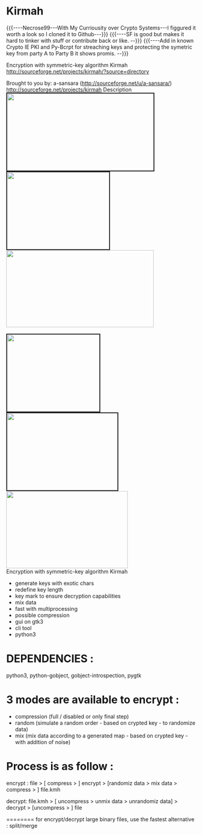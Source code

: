 Kirmah
======

{{{----Necrose99---With My Curriousity over Crypto Systems---I figgured it worth a look so I cloned it to Github---}}}
{{{----SF is good but makes it hard to tinker with stuff or contribute back or like. --}}}
{{{----Add in known  Crypto  IE PKI and Py-Bcrpt for streaching keys and protecting the symetric key from party A to Party B it shows promis.  --}}}

Encryption with symmetric-key algorithm Kirmah
http://sourceforge.net/projects/kirmah/?source=directory

Brought to you by: a-sansara (http://sourceforge.net/u/a-sansara/)
http://sourceforge.net/projects/kirmah
Description
 <br><a
href="http://a.fsdn.com/con/app/proj/kirmah/screenshots/kirmahpsgui.png/182/137"><img
alt=""
src="http://a.fsdn.com/con/app/proj/kirmah/screenshots/kirmahpsgui.png"
border="2" height="205" width="390"></a> <a
href="http://a.fsdn.com/con/app/proj/kirmah/screenshots/kirmahpsgui3.png/182/137"><img
alt=""
src="http://a.fsdn.com/con/app/proj/kirmah/screenshots/kirmahpsgui3.png/182/137"
border="2" height="205" width="272"></a><img alt=""
src="http://a.fsdn.com/con/app/proj/kirmah/screenshots/kirmahpsgui2.png"
height="205" width="392"><br>
<br>
<a
href="http://a.fsdn.com/con/app/proj/kirmah/screenshots/kmhgui4.png"><img
alt=""
src="http://a.fsdn.com/con/app/proj/kirmah/screenshots/kmhgui4.png"
border="2" height="205" width="246"></a><a
href="http://a.fsdn.com/con/app/proj/kirmah/screenshots/kirmah-cli_1.png"><img
alt=""
src="http://a.fsdn.com/con/app/proj/kirmah/screenshots/kirmah-cli_1.png"
border="2" height="205" width="294"></a><a
href="http://a.fsdn.com/con/app/proj/kirmah/screenshots/kirmah-cli_2.png"><img
alt=""
src="http://a.fsdn.com/con/app/proj/kirmah/screenshots/kirmah-cli_2.png"
border="0" height="205" width="323"></a><br>
Encryption with symmetric-key algorithm Kirmah

- generate keys with exotic chars
- redefine key length
- key mark to ensure decryption capabilities
- mix data
- fast with multiprocessing
- possible compression
- gui on gtk3
- cli tool
- python3

DEPENDENCIES :
========
python3, python-gobject, gobject-introspection, pygtk


3 modes are available to encrypt :
========
- compression (full / disabled or only final step)
- random (simulate a random order - based on crypted key - to randomize data)
- mix (mix data according to a generated map - based on crypted key - with addition of noise)

Process is as follow :
========
encrypt :
file > [ compress > ] encrypt > [randomiz data > mix data > compress > ] file.kmh

decrypt:
file.kmh > [ uncompress > unmix data > unrandomiz data] > decrypt > [uncompress > ] file

========
for encrypt/decrypt large binary files, use the fastest alternative : split/merge
